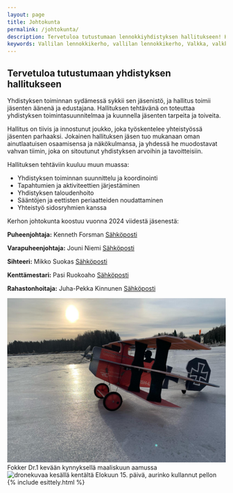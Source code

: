 ```yaml
---
layout: page
title: Johtokunta
permalink: /johtokunta/
description: Tervetuloa tutustumaan lennokkiyhdistyksen hallitukseen! Hallitus toimii jäsenten äänenä ja edustajana, toteuttaen yhdistyksen toimintasuunnitelmaa ja kuunnellen jäsenten tarpeita ja toiveita. Tutustu hallituksen tehtäviin ja koostumukseen.
keywords: Vallilan lennokkikerho, vallilan lennokkikerho, Valkka, valkka, Vallilan, vallilan, Lennokkikerho, lennokkikerho, lennokki, lennätys
---
```


## Tervetuloa tutustumaan yhdistyksen hallitukseen

Yhdistyksen toiminnan sydämessä sykkii sen jäsenistö, ja hallitus toimii jäsenten äänenä ja edustajana. Hallituksen tehtävänä on toteuttaa yhdistyksen toimintasuunnitelmaa ja kuunnella jäsenten tarpeita ja toiveita.

Hallitus on tiivis ja innostunut joukko, joka työskentelee yhteistyössä jäsenten parhaaksi. Jokainen hallituksen jäsen tuo mukanaan oman ainutlaatuisen osaamisensa ja näkökulmansa, ja yhdessä he muodostavat vahvan tiimin, joka on sitoutunut yhdistyksen arvoihin ja tavoitteisiin.

Hallituksen tehtäviin kuuluu muun muassa:

- Yhdistyksen toiminnan suunnittelu ja koordinointi
- Tapahtumien ja aktiviteettien järjestäminen
- Yhdistyksen taloudenhoito
- Sääntöjen ja eettisten periaatteiden noudattaminen
- Yhteistyö sidosryhmien kanssa

Kerhon johtokunta koostuu vuonna 2024 viidestä jäsenestä:

**Puheenjohtaja:**
Kenneth Forsman
[Sähköposti](mailto:kentsu.forsman@gmail.com)

**Varapuheenjohtaja:**
Jouni Niemi
[Sähköposti](mailto:jouninrc@gmail.com)

**Sihteeri:**
Mikko Suokas
[Sähköposti](mailto:mikko.suokas@pp.inet.fi)

**Kenttämestari:**
Pasi Ruokoaho
[Sähköposti](mailto:pasi.ruokoaho@gmail.com)

**Rahastonhoitaja:**
Juha-Pekka Kinnunen
[Sähköposti](mailto:kinnunenjuha313@gmail.com)

<div class="image-container">
<img src="/images/lennokkikuvia/fokker-dr-1.jpg" alt="Crack Fokker Dr.1" />
Fokker Dr.1 kevään kynnyksellä maaliskuun aamussa
<img src="/images/lennokkikuvia/lennokkikenttä-2.jpg" alt="dronekuvaa kesällä kentältä" />
Elokuun 15. päivä, aurinko kullannut pellon
</div>
{% include esittely.html %}
